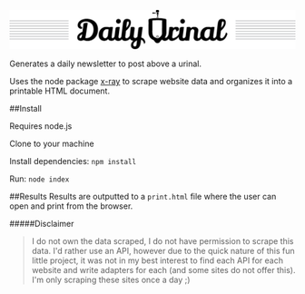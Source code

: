 ![Daily Urinal](https://raw.githubusercontent.com/JohnHawley/daily-urinal/master/assets/urinal-logo.png "Logo")

Generates a daily newsletter to post above a urinal.

Uses the node package [x-ray](https://github.com/lapwinglabs/x-ray) to scrape website data and organizes it into a printable HTML document.

##Install

Requires node.js

Clone to your machine

Install dependencies: `npm install`

Run: `node index`

##Results
Results are outputted to a `print.html` file where the user can open and print from the browser.

#####Disclaimer
> I do not own the data scraped, I do not have permission to scrape this data. I'd rather use an API, however due to the quick nature of this fun little project, it was not in my best interest to find each API for each website and write adapters for each (and some sites do not offer this).  I'm only scraping these sites once a day ;)
